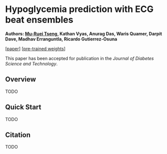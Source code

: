 # Hypoglycemia prediction with ECG beat ensembles

<b> Authors: <a href='https://morris88826.github.io/#/'>Mu-Ruei Tseng</a>, Kathan Vyas, Anurag Das, Waris Quamer, Darpit Dave, Madhav Erranguntla, Ricardo Gutierrez-Osuna</b>

[[paper]()] [[pre-trained weights]()]

This paper has been accepted for publication in the *Journal of Diabetes Science and Technology*.

## Overview
TODO

## Quick Start
TODO

## Citation
TODO